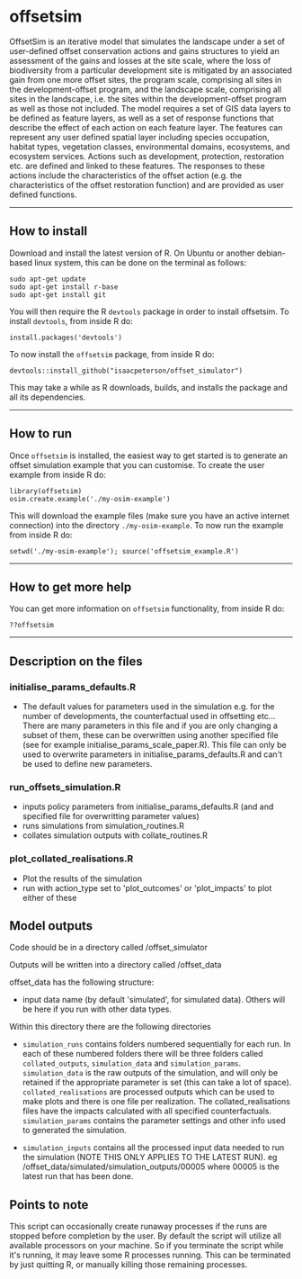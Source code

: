 # offsetsim

OffsetSim is an iterative model that simulates the landscape under a set of user-defined offset conservation actions and gains structures to yield an assessment of the gains and losses at the site scale, where the loss of biodiversity from a particular development site is mitigated by an associated gain from one more offset sites, the program scale, comprising all sites in the development-offset program, and the landscape scale, comprising all sites in the landscape, i.e. the sites within the development-offset program as well as those not included. The model requires a set of GIS data layers to be defined as feature layers, as well as a set of response functions that describe the effect of each action on each feature layer. The features can represent any user defined spatial layer including species occupation, habitat types, vegetation classes, environmental domains, ecosystems, and ecosystem services. Actions such as development, protection, restoration etc. are defined and linked to these features. The responses to these actions include the characteristics of the offset action (e.g. the characteristics of the offset restoration function) and are provided as user defined functions. 


 

----------

## How to install

Download and install the latest version of R. On Ubuntu or another debian-based linux system, this can be done on the terminal as follows:

```
sudo apt-get update
sudo apt-get install r-base
sudo apt-get install git
```

You will then require the R `devtools` package in order to install offsetsim. To install `devtools`, from inside R do:
```
install.packages('devtools')
```
To now install the `offsetsim` package, from inside R do:
```
devtools::install_github("isaacpeterson/offset_simulator")
```
This may take a while as R downloads, builds, and installs the package and all its dependencies.

----------

## How to run

Once `offsetsim` is installed, the easiest way to get started is to generate an offset simulation example that you can customise. To create the user example from inside R do:
```
library(offsetsim)
osim.create.example('./my-osim-example')
```
This will download the example files (make sure you have an active internet connection) into the directory `./my-osim-example`. To now run the example from inside R do:
```
setwd('./my-osim-example'); source('offsetsim_example.R')
```

----------

## How to get more help

You can get more information on `offsetsim` functionality, from inside R do:
```
??offsetsim
```

----------


## Description on the files


### initialise_params_defaults.R

* The default values for parameters used in the simulation e.g. for the number of developments, the counterfactual used in offsetting etc... There are many parameters in this file and if you are only changing a subset of them, these can be overwritten using another specified file (see for example initialise_params_scale_paper.R). This file can only be used to overwrite parameters in initialise_params_defaults.R and can't be used to define new parameters.


### run_offsets_simulation.R

* inputs policy parameters from initialise_params_defaults.R (and and specified file for overwritting parameter values)
* runs simulations from simulation_routines.R
* collates simulation outputs with collate_routines.R


### plot_collated_realisations.R

* Plot the results of the simulation
* run with action_type set to 'plot_outcomes' or 'plot_impacts' to plot either of these


Model outputs
--------------

Code should be in a directory called <base dire>/offset_simulator

Outputs will be written into a directory called <base dire>/offset_data

offset_data has the following structure:

* input data name (by default 'simulated', for simulated data). Others will be here if you run with other data types.

Within this directory there are the following directories

- `simulation_runs` contains folders numbered sequentially for each run. In each of these numbered folders there will be three folders called `collated_outputs`, `simulation_data` and `simulation_params`. `simulation_data` is the raw outputs of the simulation, and will only be retained if the appropriate parameter is set (this can take a lot of space). `collated_realisations` are processed outputs which can be used to make plots and there is one file per realization. The collated_realisations files have the impacts calculated with all specified counterfactuals. `simulation_params` contains the parameter settings and other info used to generated the simulation.

- `simulation_inputs` contains all the processed input data needed to run the simulation (NOTE THIS ONLY APPLIES TO THE LATEST RUN). eg <base dire>/offset_data/simulated/simulation_outputs/00005 where 00005 is the latest run that has been done.


Points to note
--------------
This script can occasionally create runaway processes if the runs are stopped before completion by the user. By default the script will utilize all available processors on your machine. So if you terminate the script while it's running, it may leave some R processes running. This can be terminated by just quitting R, or manually killing those remaining processes.
